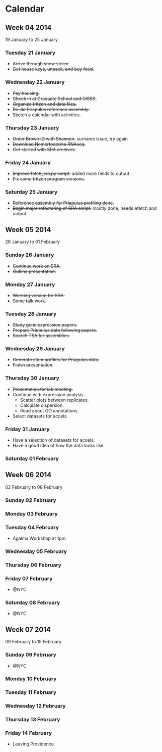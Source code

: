 Calendar
========


Week 04 2014
------------
19 January to 25 January

### Tuesday 21 January

- ~~Arrive through snow storm.~~
- ~~Get house keys, unpack, and buy food.~~

### Wednesday 22 January

- ~~Pay housing.~~
- ~~Check in at Graduate School and OISSS.~~
- ~~Organize fritzen and data files.~~
- ~~Re-do Priapulus reference assembly.~~
- Sketch a calendar with activities.

### Thursday 23 January

- ~~Order Brown ID with Shannon.~~ surname issue, try again
- ~~Download Nemertoderma RNAseq.~~
- ~~Get started with SRA archives.~~

### Friday 24 January

- ~~Improve fetch_sra.py script.~~ added more fields to output
- ~~Fix some fritzen program versions.~~

### Saturday 25 January

- ~~Reference assembly for Priapulus profiling done.~~
- ~~Begin major refactoring of SRA script.~~ mostly done, needs efetch and
  output

Week 05 2014
------------
26 January to 01 February

### Sunday 26 January

- ~~Continue work on SRA.~~
- ~~Outline presentation.~~

### Monday 27 January

- ~~Working version for SRA.~~
- ~~Some talk work.~~

### Tuesday 28 January

- ~~Study gene expression papers.~~
- ~~Prepare Priapulus data following papers.~~
- ~~Search TSA for assemblies.~~

### Wednesday 29 January

- ~~Generate stem profiles for Priapulus data.~~
- ~~Finish presentation.~~

### Thursday 30 January

- ~~Presentation for lab meeting.~~
- Continue with expression analysis.
    - Scatter plots between replicates.
    - Calculate dispersion.
    - Read about GO annotations.
- Select datasets for acoels.

### Friday 31 January

- Have a selection of datasets for acoels.
- Have a good idea of how the data looks like.

### Saturday 01 February



Week 06 2014
------------
02 February to 08 February

### Sunday 02 February


### Monday 03 February


### Tuesday 04 February

- Agalma Workshop at 1pm.

### Wednesday 05 February


### Thursday 06 February


### Friday 07 February

- @NYC

### Saturday 08 February

- @NYC


Week 07 2014
------------
09 February to 15 February

### Sunday 09 February

- @NYC

### Monday 10 February


### Tuesday 11 February


### Wednesday 12 February


### Thursday 13 February


### Friday 14 February
- Leaving Providence.

